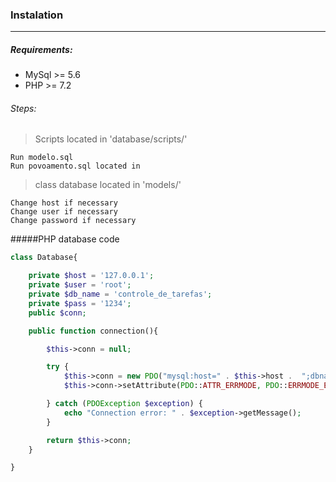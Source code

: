 ### Instalation
---
##### Requirements:
- MySql >= 5.6
- PHP >= 7.2

###### Steps:
> Scripts located in  'database/scripts/'

	Run modelo.sql
	Run povoamento.sql located in

> class database located in 'models/'

	Change host if necessary
	Change user if necessary
	Change password if necessary



#####PHP database code

```php
class Database{

    private $host = '127.0.0.1';
	private $user = 'root';
	private $db_name = 'controle_de_tarefas';
	private $pass = '1234';
    public $conn;

	public function connection(){

		$this->conn = null;

		try {
            $this->conn = new PDO("mysql:host=" . $this->host .  ";dbname=" . $this->db_name, $this->user, $this->pass, array(PDO::MYSQL_ATTR_INIT_COMMAND => "SET NAMES 'utf8'"));
            $this->conn->setAttribute(PDO::ATTR_ERRMODE, PDO::ERRMODE_EXCEPTION);

        } catch (PDOException $exception) {
            echo "Connection error: " . $exception->getMessage();
        }

        return $this->conn;
	}

}
```